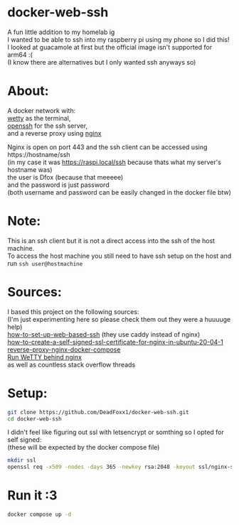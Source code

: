 # docker-web-ssh
A fun little addition to my homelab ig  
I wanted to be able to ssh into my raspberry pi using my phone so I did this!   
I looked at guacamole at first but the official image isn't supported for arm64 :(  
(I know there are alternatives but I only wanted ssh anyways so) 

# About:
A docker network with:   
[wetty](https://github.com/butlerx/wetty) as the terminal,  
[openssh](https://github.com/linuxserver/docker-openssh-server) for the ssh server,  
and a reverse proxy using [nginx](https://hub.docker.com/_/nginx)  

Nginx is open on port 443 and the ssh client can be accessed using https://hostname/ssh  
(in my case it was https://raspi.local/ssh because thats what my server's hostname was)  
the user is Dfox (because that meeeee)  
and the password is just password  
(both username and password can be easily changed in the docker file btw)  

# Note:
This is an ssh client but it is not a direct access into the ssh of the host machine.  
To access the host machine you still need to have ssh setup on the host and run ```ssh user@hostmachine```  

# Sources:
I based this project on the following sources:  
(I'm just experimenting here so please check them out they were a huuuuge help)  
[how-to-set-up-web-based-ssh](https://linuxiac.com/how-to-set-up-web-based-ssh/) (they use caddy instead of nginx)  
[how-to-create-a-self-signed-ssl-certificate-for-nginx-in-ubuntu-20-04-1](https://www.digitalocean.com/community/tutorials/how-to-create-a-self-signed-ssl-certificate-for-nginx-in-ubuntu-20-04-1)  
[reverse-proxy-nginx-docker-compose](https://weberdominik.com/blog/reverse-proxy-nginx-docker-compose)  
[Run WeTTY behind nginx](https://butlerx.github.io/wetty/nginx#run-wetty-behind-nginx)  
as well as countless stack overflow threads  


# Setup:
```sh
git clone https://github.com/DeadFoxx1/docker-web-ssh.git  
cd docker-web-ssh
```
I didn't feel like figuring out ssl with letsencrypt or somthing so I opted for self signed:  
(these will be expected by the docker compose file)
```sh
mkdir ssl  
openssl req -x509 -nodes -days 365 -newkey rsa:2048 -keyout ssl/nginx-selfsigned.key -out ssl/nginx-selfsigned.crt
```
# Run it :3
```sh
docker compose up -d
```
